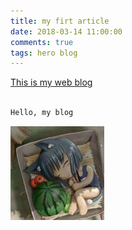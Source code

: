```yaml
---
title: my firt article
date: 2018-03-14 11:00:00
comments: true
tags: hero blog
---
```


[This is my web blog](http://www.lydweb.com)

```bash

Hello, my blog

```

![](/images/1.jpg)



